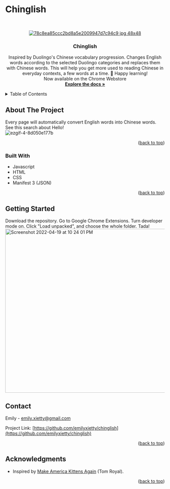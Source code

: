# Chinglish

<div id="top"></div>

<!-- PROJECT LOGO -->
<br />
<div align="center">
  <a href="https://github.com/emilyxietty/chinglish">

![78c8ea85ccc2bd8a5e2009947d7c94c9 jpg 48x48](https://user-images.githubusercontent.com/40601891/164949861-faaa7fc4-aa76-4161-b7d5-3508815e4d8d.png)

  </a>


<h3 align="center">Chinglish</h3>

  <p align="center">
    Inspired by Duolingo's Chinese vocabulary progression. Changes English words according to the selected Duolingo categories and replaces them with Chinese words. This will help you get more used to reading Chinese in everyday contexts, a few words at a time. 🤠 Happy learning!
    <br>
    Now available on the <a href"https://chrome.google.com/webstore/detail/chinglish/llccnakbjfgdfpibogafdmmfnhhiioep?hl=en-US">Chrome Webstore</a>
    <br>
    <a href="https://github.com/emilyxietty/chinglish/tree/main/chinglish"><strong>Explore the docs »</strong></a>
    <br />
  </p>
</div>


<!-- TABLE OF CONTENTS -->
<details>
  <summary>Table of Contents</summary>
  <ol>
    <li>
      <a href="#about-the-project">About The Project</a>
      <ul>
        <li><a href="#built-with">Built With</a></li>
      </ul>
    </li>
    <li><a href="#contact">Contact</a></li>
    <li><a href="#acknowledgments">Acknowledgments</a></li>
  </ol>
</details>




<!-- ABOUT THE PROJECT -->
## About The Project
Every page will automatically convert English words into Chinese words. See this search about Hello!
<br>
![ezgif-4-8d050e177b](https://user-images.githubusercontent.com/40601891/164949714-989e5074-6c78-4955-8c77-0f3bc22f598b.gif)

<p align="right">(<a href="#top">back to top</a>)</p>


### Built With

* Javascript
* HTML
* CSS
* Manifest 3 (JSON)

<p align="right">(<a href="#top">back to top</a>)</p>


<!-- GETTING STARTED -->
## Getting Started

Download the repository. Go to Google Chrome Extensions. Turn developer mode on. Click "Load unpacked", and choose the whole folder. Tada!
<br>
<img width="518" alt="Screenshot 2022-04-19 at 10 24 01 PM" src="https://user-images.githubusercontent.com/40601891/164134633-e62487e4-3467-4b5b-b5f7-cafaee25a605.png">

<!-- CONTACT -->
## Contact

Emily - emily.xietty@gmail.com

Project Link: [https://github.com/emilyxietty/chinglish](https://github.com/emilyxietty/chinglish)

<p align="right">(<a href="#top">back to top</a>)</p>



<!-- ACKNOWLEDGMENTS -->
## Acknowledgments

* Inspired by [Make America Kittens Again](https://github.com/tomroyal/Make-America-Kittens-Again) (Tom Royal).

<p align="right">(<a href="#top">back to top</a>)</p>
